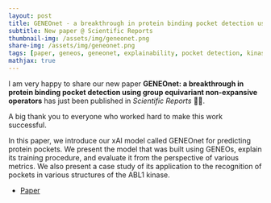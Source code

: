 ```yaml
---
layout: post
title: GENEOnet - a breakthrough in protein binding pocket detection using group equivariant non-expansive operators
subtitle: New paper @ Scientific Reports
thumbnail-img: /assets/img/geneonet.png
share-img: /assets/img/geneonet.png
tags: [paper, geneos, geneonet, explainability, pocket detection, kinasis]
mathjax: true
---
```


I am very happy to share our new paper **GENEOnet: a breakthrough in protein binding pocket detection using group equivariant non-expansive operators** has just been published in *Scientific Reports* &#x1F389;&#x1F389;.

A big thank you to everyone who worked hard to make this work successful.

In this paper, we introduce our xAI model called GENEOnet for predicting protein pockets. We present the model that was built using GENEOs, explain its training procedure, and evaluate it from the perspective of various metrics. We also present a case study of its application to the recognition of pockets in various structures of the ABL1 kinase.

- [Paper](https://www.nature.com/articles/s41598-025-18132-5)
